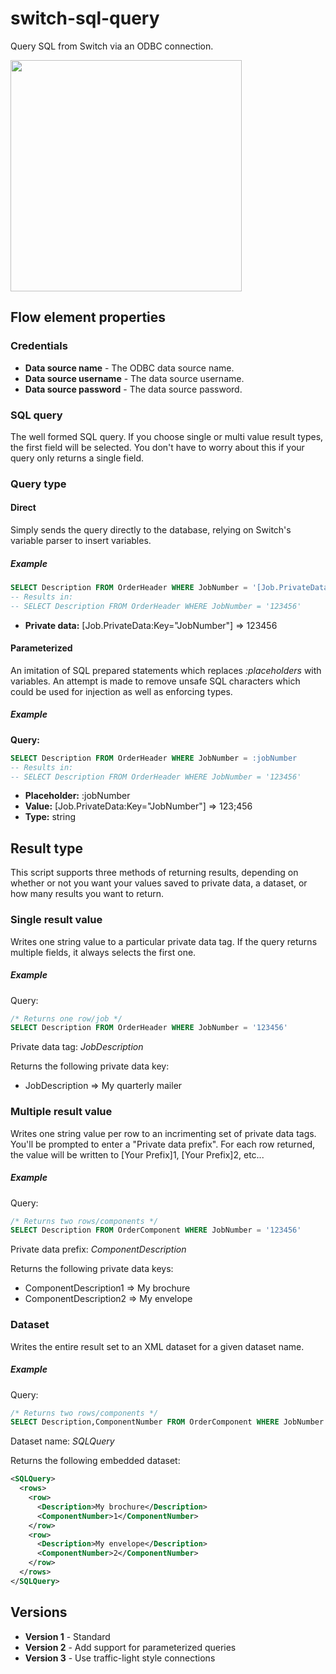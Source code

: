 # switch-sql-query
Query SQL from Switch via an ODBC connection.

<img src="https://i.imgur.com/WUyFOk2.png" width="370">

## Flow element properties

### Credentials
- **Data source name** - The ODBC data source name.
- **Data source username** - The data source username.
- **Data source password** - The data source password.

### SQL query
The well formed SQL query. If you choose single or multi value result types, the first field will be selected. You don't have to worry about this if your query only returns a single field.

### Query type

#### Direct
Simply sends the query directly to the database, relying on Switch's variable parser to insert variables.

##### Example
```sql
SELECT Description FROM OrderHeader WHERE JobNumber = '[Job.PrivateData:Key="JobNumber"]' 
-- Results in:
-- SELECT Description FROM OrderHeader WHERE JobNumber = '123456' 
```
- **Private data:** [Job.PrivateData:Key="JobNumber"] => 123456

#### Parameterized
An imitation of SQL prepared statements which replaces *:placeholders* with variables. An attempt is made to remove unsafe SQL characters which could be used for injection as well as enforcing types.

##### Example
**Query:**
```sql
SELECT Description FROM OrderHeader WHERE JobNumber = :jobNumber
-- Results in:
-- SELECT Description FROM OrderHeader WHERE JobNumber = '123456' 
```
- **Placeholder:** :jobNumber
- **Value:** [Job.PrivateData:Key="JobNumber"] => 123;456
- **Type:** string

## Result type
This script supports three methods of returning results, depending on whether or not you want your values saved to private data, a dataset, or how many results you want to return.

### Single result value
Writes one string value to a particular private data tag. If the query returns multiple fields, it always selects the first one.

##### Example
Query:
```sql
/* Returns one row/job */
SELECT Description FROM OrderHeader WHERE JobNumber = '123456' 
```
Private data tag: _JobDescription_

Returns the following private data key:
- JobDescription => My quarterly mailer

### Multiple result value
Writes one string value per row to an incrimenting set of private data tags. You'll be prompted to enter a "Private data prefix". For each row returned, the value will be written to [Your Prefix]1, [Your Prefix]2, etc...

##### Example
Query:
```sql
/* Returns two rows/components */
SELECT Description FROM OrderComponent WHERE JobNumber = '123456' 
```
Private data prefix: _ComponentDescription_

Returns the following private data keys:
- ComponentDescription1 => My brochure
- ComponentDescription2 => My envelope

### Dataset
Writes the entire result set to an XML dataset for a given dataset name. 

##### Example
Query:
```sql
/* Returns two rows/components */
SELECT Description,ComponentNumber FROM OrderComponent WHERE JobNumber = '123456' 
```
Dataset name: _SQLQuery_

Returns the following embedded dataset:
```xml
<SQLQuery>
  <rows>
    <row>
      <Description>My brochure</Description>
      <ComponentNumber>1</ComponentNumber>
    </row>
    <row>
      <Description>My envelope</Description>
      <ComponentNumber>2</ComponentNumber>
    </row>
  </rows>
</SQLQuery>
```

## Versions
- **Version 1** - Standard
- **Version 2** - Add support for parameterized queries
- **Version 3** - Use traffic-light style connections
